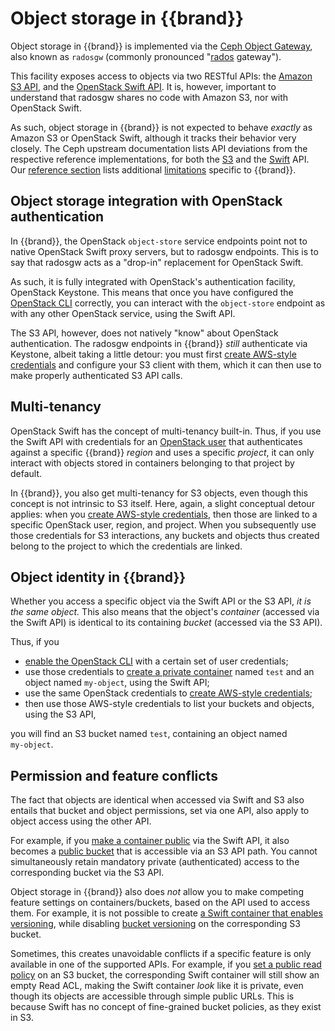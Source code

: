 # Object storage in {{brand}}

Object storage in {{brand}} is implemented via the [Ceph Object Gateway](https://docs.ceph.com/en/latest/radosgw/index.html), also known as `radosgw` (commonly pronounced "[rados](https://ceph.io/assets/pdfs/weil-rados-pdsw07.pdf) gateway").

This facility exposes access to objects via two RESTful APIs: the [Amazon S3 API](http://docs.aws.amazon.com/AmazonS3/latest/API/APIRest.html), and the [OpenStack Swift API](https://docs.openstack.org/api-ref/object-store/).
It is, however, important to understand that radosgw shares no code with Amazon S3, nor with OpenStack Swift.

As such, object storage in {{brand}} is not expected to behave *exactly* as Amazon S3 or OpenStack Swift, although it tracks their behavior very closely.
The Ceph upstream documentation lists API deviations from the respective reference implementations, for both the [S3](https://docs.ceph.com/en/latest/radosgw/s3/) and the [Swift](https://docs.ceph.com/en/latest/radosgw/swift/) API.
Our [reference section](../reference/index.md) lists additional [limitations](../reference/limitations/object-storage.md) specific to {{brand}}.

## Object storage integration with OpenStack authentication

In {{brand}}, the OpenStack `object‑store` service endpoints point not to native OpenStack Swift proxy servers, but to radosgw endpoints.
This is to say that radosgw acts as a "drop-in" replacement for OpenStack Swift.

As such, it is fully integrated with OpenStack's authentication facility, OpenStack Keystone.
This means that once you have configured the [OpenStack CLI](../howto/getting-started/enable-openstack-cli.md) correctly, you can interact with the `object‑store` endpoint as with any other OpenStack service, using the Swift API.

The S3 API, however, does not natively "know" about OpenStack authentication.
The radosgw endpoints in {{brand}} *still* authenticate via Keystone, albeit taking a little detour:
you must first [create AWS-style credentials](../howto/object-storage/s3/credentials.md) and configure your S3 client with them, which it can then use to make properly authenticated S3 API calls.

## Multi-tenancy

OpenStack Swift has the concept of multi-tenancy built-in.
Thus, if you use the Swift API with credentials for an [OpenStack user](../howto/getting-started/enable-openstack-cli.md) that authenticates against a specific {{brand}} *region* and uses a specific *project*, it can only interact with objects stored in containers belonging to that project by default.

In {{brand}}, you also get multi-tenancy for S3 objects, even though this concept is not intrinsic to S3 itself.
Here, again, a slight conceptual detour applies: when you [create AWS-style credentials](../howto/object-storage/s3/credentials.md), then those are linked to a specific OpenStack user, region, and project.
When you subsequently use those credentials for S3 interactions, any buckets and objects thus created belong to the project to which the credentials are linked.

## Object identity in {{brand}}

Whether you access a specific object via the Swift API or the S3 API, *it is the same object.*
This also means that the object's *container* (accessed via the Swift API) is identical to its containing *bucket* (accessed via the S3 API).

Thus, if you

* [enable the OpenStack CLI](../howto/getting-started/enable-openstack-cli.md) with a certain set of user credentials;
* use those credentials to [create a private container](../howto/object-storage/swift/private-container.md) named `test` and an object named `my‑object`, using the Swift API;
* use the same OpenStack credentials to [create AWS-style credentials](../howto/object-storage/s3/credentials.md);
* then use those AWS-style credentials to list your buckets and objects, using the S3 API,

you will find an S3 bucket named `test`, containing an object named `my‑object`.

## Permission and feature conflicts

The fact that objects are identical when accessed via Swift and S3 also entails that bucket and object permissions, set via one API, also apply to object access using the other API.

For example, if you [make a container public](../howto/object-storage/swift/public-container.md) via the Swift API, it also becomes a [public bucket](../howto/object-storage/s3/public-bucket.md) that is accessible via an S3 API path.
You cannot simultaneously retain mandatory private (authenticated) access to the corresponding bucket via the S3 API.

Object storage in {{brand}} also does *not* allow you to make competing feature settings on containers/buckets, based on the API used to access them.
For example, it is not possible to create [a Swift container that enables versioning](../howto/object-storage/swift/versioning.md), while disabling [bucket versioning](../howto/object-storage/s3/versioning/) on the corresponding S3 bucket.

Sometimes, this creates unavoidable conflicts if a specific feature is only available in one of the supported APIs.
For example, if you [set a public read policy](../howto/object-storage/s3/public-bucket.md) on an S3 bucket, the corresponding Swift container will still show an empty Read ACL, making the Swift container *look* like it is private, even though its objects are accessible through simple public URLs.
This is because Swift has no concept of fine-grained bucket policies, as they exist in S3.
